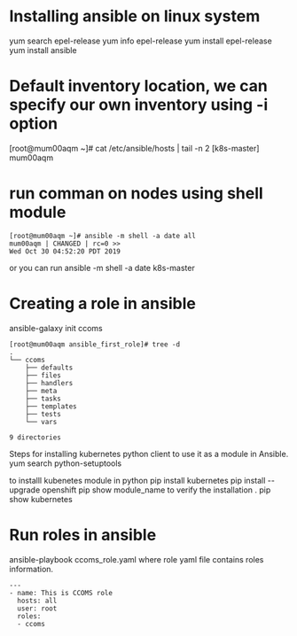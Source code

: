 # Installing ansible on linux system
yum search epel-release
yum info epel-release
yum install epel-release
yum install ansible


# Default inventory location, we can specify our own inventory using -i option
[root@mum00aqm ~]# cat /etc/ansible/hosts | tail -n 2
[k8s-master]
mum00aqm

# run comman on nodes using shell module
```
[root@mum00aqm ~]# ansible -m shell -a date all
mum00aqm | CHANGED | rc=0 >>
Wed Oct 30 04:52:20 PDT 2019
```
or you can run ansible -m shell -a date k8s-master


# Creating a role in ansible

ansible-galaxy init ccoms
```
[root@mum00aqm ansible_first_role]# tree -d
.
└── ccoms
    ├── defaults
    ├── files
    ├── handlers
    ├── meta
    ├── tasks
    ├── templates
    ├── tests
    └── vars

9 directories
```

Steps for installing kubernetes python client to use it as a module in Ansible.
yum search python-setuptools

to installl kubenetes module in python 
pip install kubernetes
pip install --upgrade openshift
pip show module_name to verify the installation . pip show kubernetes


# Run roles in ansible
ansible-playbook ccoms_role.yaml 
where role yaml file contains roles information.
```
---
- name: This is CCOMS role
  hosts: all
  user: root
  roles:
  - ccoms

```
